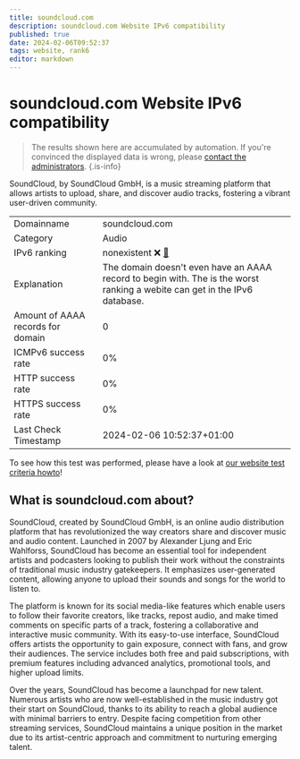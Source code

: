 ```yaml
---
title: soundcloud.com
description: soundcloud.com Website IPv6 compatibility
published: true
date: 2024-02-06T09:52:37
tags: website, rank6
editor: markdown
---
```


# soundcloud.com Website IPv6 compatibility

> The results shown here are accumulated by automation. If you're convinced the displayed data is wrong, please [contact the administrators](/howto/chat). 
{.is-info}

SoundCloud, by SoundCloud GmbH, is a music streaming platform that allows artists to upload, share, and discover audio tracks, fostering a vibrant user-driven community.


|   |   |
| - | - |
| Domainname | soundcloud.com
| Category | Audio |
| IPv6 ranking | nonexistent :x: [🔗](/howto/ranking) |
| Explanation | The domain doesn't even have an AAAA record to begin with. The is the worst ranking a webite can get in the IPv6 database. |
| Amount of AAAA records for domain | 0 |
| ICMPv6 success rate | 0%|
| HTTP success rate | 0% |
| HTTPS success rate | 0% |
| Last Check Timestamp | 2024-02-06 10:52:37+01:00 |

To see how this test was performed, please have a look at [our website test criteria howto](/howto/testcriteria/website)!


## What is soundcloud.com about?
SoundCloud, created by SoundCloud GmbH, is an online audio distribution platform that has revolutionized the way creators share and discover music and audio content. Launched in 2007 by Alexander Ljung and Eric Wahlforss, SoundCloud has become an essential tool for independent artists and podcasters looking to publish their work without the constraints of traditional music industry gatekeepers. It emphasizes user-generated content, allowing anyone to upload their sounds and songs for the world to listen to.

The platform is known for its social media-like features which enable users to follow their favorite creators, like tracks, repost audio, and make timed comments on specific parts of a track, fostering a collaborative and interactive music community. With its easy-to-use interface, SoundCloud offers artists the opportunity to gain exposure, connect with fans, and grow their audiences. The service includes both free and paid subscriptions, with premium features including advanced analytics, promotional tools, and higher upload limits.

Over the years, SoundCloud has become a launchpad for new talent. Numerous artists who are now well-established in the music industry got their start on SoundCloud, thanks to its ability to reach a global audience with minimal barriers to entry. Despite facing competition from other streaming services, SoundCloud maintains a unique position in the market due to its artist-centric approach and commitment to nurturing emerging talent.


